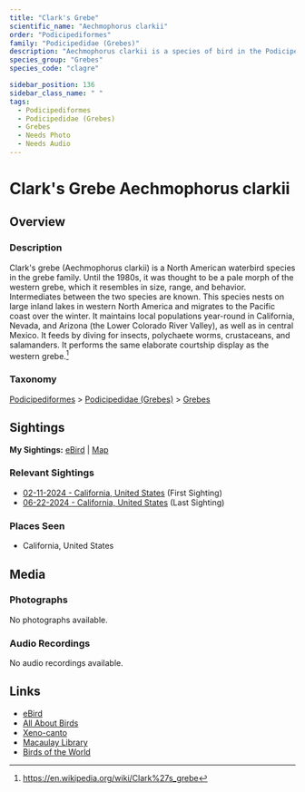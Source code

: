 ```yaml
---
title: "Clark's Grebe"
scientific_name: "Aechmophorus clarkii"
order: "Podicipediformes"
family: "Podicipedidae (Grebes)"
description: "Aechmophorus clarkii is a species of bird in the Podicipedidae (Grebes) family. It has been observed 7 times."
species_group: "Grebes"
species_code: "clagre"

sidebar_position: 136
sidebar_class_name: " "
tags: 
  - Podicipediformes
  - Podicipedidae (Grebes)
  - Grebes
  - Needs Photo
  - Needs Audio
---
```


# Clark's Grebe <span className='sci_name'>Aechmophorus clarkii</span>

## Overview

### Description
Clark's grebe (Aechmophorus clarkii) is a North American waterbird species in the grebe family. Until the 1980s, it was thought to be a pale morph of the western grebe, which it resembles in size, range, and behavior. Intermediates between the two species are known.
This species nests on large inland lakes in western North America and migrates to the Pacific coast over the winter. It maintains local populations year-round in California, Nevada, and Arizona (the Lower Colorado River Valley), as well as in central Mexico. 
It feeds by diving for insects, polychaete worms, crustaceans, and salamanders.
It performs the same elaborate courtship display as the western grebe.[^1]

[^1]: https://en.wikipedia.org/wiki/Clark%27s_grebe

### Taxonomy
[Podicipediformes](/tags/podicipediformes) > [Podicipedidae (Grebes)](/tags/podicipedidae-grebes) > [Grebes](/tags/grebes)


## Sightings

**My Sightings:** [eBird](https://ebird.org/lifelist?r=world&time=life&spp=clagre) | [Map](/map?species_code=clagre)

### Relevant Sightings

* [02-11-2024 - California, United States](https://ebird.org/checklist/S161327433) (First Sighting)
* [06-22-2024 - California, United States](https://ebird.org/checklist/S183306505) (Last Sighting)

### Places Seen

* California, United States



## Media
### Photographs
No photographs available.

### Audio Recordings
No audio recordings available.

## Links
* [eBird](https://ebird.org/species/clagre) 
* [All About Birds](https://www.allaboutbirds.org/guide/clagre) 
* [Xeno-canto](https://www.xeno-canto.org/species/aechmophorus-clarkii) 
* [Macaulay Library](https://search.macaulaylibrary.org/catalog?taxonCode=clagre&sort=rating_rank_desc)
* [Birds of the World](https://birdsoftheworld.org/bow/species/clagre)
